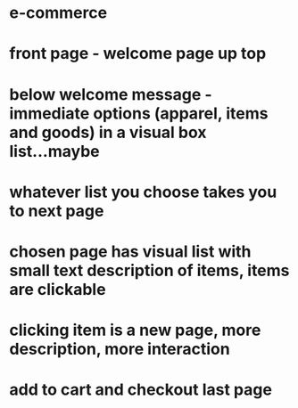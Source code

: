# e-commerce

# front page - welcome page up top
# below welcome message - immediate options (apparel, items and goods) in a visual box list...maybe
# whatever list you choose takes you to next page
# chosen page has visual list with small text description of items, items are clickable
# clicking item is a new page, more description, more interaction
# add to cart and checkout last page
